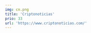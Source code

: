 ```yaml
---
img: cn.png
title: 'Criptonoticias'
prio: 33
url: 'https://www.criptonoticias.com/'
---
```











